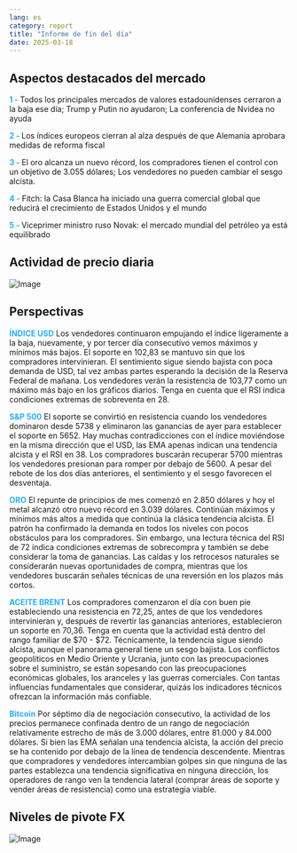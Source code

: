 ```yaml
---
lang: es
category: report
title: "Informe de fin del día"
date: 2025-03-18
---
```



<h2>Aspectos destacados del mercado</h2>
<strong style="color: #2caef7;">1 - </strong> Todos los principales mercados de valores estadounidenses cerraron a la baja ese día; Trump y Putin no ayudaron; La conferencia de Nvidea no ayuda

<strong style="color: #2caef7;">2 - </strong> Los índices europeos cierran al alza después de que Alemania aprobara medidas de reforma fiscal

<strong style="color: #2caef7;">3 - </strong> El oro alcanza un nuevo récord, los compradores tienen el control con un objetivo de 3.055 dólares; Los vendedores no pueden cambiar el sesgo alcista.

<strong style="color: #2caef7;">4 - </strong> Fitch: la Casa Blanca ha iniciado una guerra comercial global que reducirá el crecimiento de Estados Unidos y el mundo

<strong style="color: #2caef7;">5 - </strong> Viceprimer ministro ruso Novak: el mercado mundial del petróleo ya está equilibrado



<h2>Actividad de precio diaria</h2>
<img src="https://markleighedu.github.io/img/Mar-2025/18-Mar-2025/price.jpg" alt="Image"/>

<h2>Perspectivas</h2>
<strong style="color: #2caef7;">ÍNDICE USD</strong> Los vendedores continuaron empujando el índice ligeramente a la baja, nuevamente, y por tercer día consecutivo vemos máximos y mínimos más bajos. El soporte en 102,83 se mantuvo sin que los compradores intervinieran. El sentimiento sigue siendo bajista con poca demanda de USD, tal vez ambas partes esperando la decisión de la Reserva Federal de mañana. Los vendedores verán la resistencia de 103,77 como un máximo más bajo en los gráficos diarios. Tenga en cuenta que el RSI indica condiciones extremas de sobreventa en 28. 

<strong style="color: #2caef7;">S&P 500</strong> El soporte se convirtió en resistencia cuando los vendedores dominaron desde 5738 y eliminaron las ganancias de ayer para establecer el soporte en 5652. Hay muchas contradicciones con el índice moviéndose en la misma dirección que el USD, las EMA apenas indican una tendencia alcista y el RSI en 38. Los compradores buscarán recuperar 5700 mientras los vendedores presionan para romper por debajo de 5600. A pesar del rebote de los dos días anteriores, el sentimiento y el sesgo favorecen el desventaja. 

<strong style="color: #2caef7;">ORO</strong> El repunte de principios de mes comenzó en 2.850 dólares y hoy el metal alcanzó otro nuevo récord en 3.039 dólares. Continúan máximos y mínimos más altos a medida que continúa la clásica tendencia alcista. El patrón ha confirmado la demanda en todos los niveles con pocos obstáculos para los compradores. Sin embargo, una lectura técnica del RSI de 72 indica condiciones extremas de sobrecompra y también se debe considerar la toma de ganancias. Las caídas y los retrocesos naturales se considerarán nuevas oportunidades de compra, mientras que los vendedores buscarán señales técnicas de una reversión en los plazos más cortos. 

<strong style="color: #2caef7;">ACEITE BRENT</strong> Los compradores comenzaron el día con buen pie estableciendo una resistencia en 72,25, antes de que los vendedores intervinieran y, después de revertir las ganancias anteriores, establecieron un soporte en 70,36. Tenga en cuenta que la actividad está dentro del rango familiar de $70 - $72. Técnicamente, la tendencia sigue siendo alcista, aunque el panorama general tiene un sesgo bajista. Los conflictos geopolíticos en Medio Oriente y Ucrania, junto con las preocupaciones sobre el suministro, se están sopesando con las preocupaciones económicas globales, los aranceles y las guerras comerciales. Con tantas influencias fundamentales que considerar, quizás los indicadores técnicos ofrezcan la información más confiable.   

<strong style="color: #2caef7;">Bitcoin</strong> Por séptimo día de negociación consecutivo, la actividad de los precios permanece confinada dentro de un rango de negociación relativamente estrecho de más de 3.000 dólares, entre 81.000 y 84.000 dólares. Si bien las EMA señalan una tendencia alcista, la acción del precio se ha contenido por debajo de la línea de tendencia descendente. Mientras que compradores y vendedores intercambian golpes sin que ninguna de las partes establezca una tendencia significativa en ninguna dirección, los operadores de rango ven la tendencia lateral (comprar áreas de soporte y vender áreas de resistencia) como una estrategia viable.



<h2>Niveles de pivote FX</h2>
<img src="https://markleighedu.github.io/img/Mar-2025/18-Mar-2025/pivot.jpg" alt="Image"/>